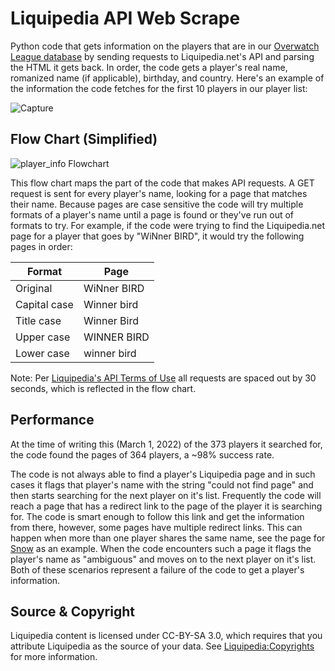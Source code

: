 # Liquipedia API Web Scrape
Python code that gets information on the players that are in our [Overwatch League database](https://github.com/mtollefsen/overwatch-league-data-projects/tree/main/Data%20Cleanup) by sending requests to Liquipedia.net's API and parsing the HTML it gets back. In order, the code gets a player's real name, romanized name (if applicable), birthday, and country. Here's an example of the information the code fetches for the first 10 players in our player list:

![Capture](https://user-images.githubusercontent.com/97869630/156715175-17c1670f-1668-4c88-b9f0-504af38a3278.PNG)


## Flow Chart (Simplified)

![player_info Flowchart](https://user-images.githubusercontent.com/97869630/156310982-ac286d7e-c443-4cd6-9d97-16446aa1357c.png) <br>
 
This flow chart maps the part of the code that makes API requests. A GET request is sent for every player's name, looking for a page that matches their name. Because pages are case sensitive the code will try multiple formats of a player's name until a page is found or they've run out of formats to try. For example, if the code were trying to find the Liquipedia.net page for a player that goes by "WiNner BIRD", it would try the following pages in order:
 
   |    Format    |     Page    |
   |--------------|-------------|
   | Original     | WiNner BIRD |
   | Capital case | Winner bird |
   | Title case   | Winner Bird |
   | Upper case   | WINNER BIRD |
   | Lower case   | winner bird |

Note: Per [Liquipedia's API Terms of Use](https://liquipedia.net/api-terms-of-use) all requests are spaced out by 30 seconds, which is reflected in the flow chart.

## Performance

At the time of writing this (March 1, 2022) of the 373 players it searched for, the code found the pages of 364 players, a ~98% success rate.

The code is not always able to find a player's Liquipedia page and in such cases it flags that player's name with the string "could not find page" and then starts searching for the next player on it's list. Frequently the code will reach a page that has a redirect link to the page of the player it is searching for. The code is smart enough to follow this link and get the information from there, however, some pages have multiple redirect links. This can happen when more than one player shares the same name, see the page for [Snow](https://liquipedia.net/overwatch/Snow) as an example. When the code encounters such a page it flags the player's name as "ambiguous" and moves on to the next player on it's list. Both of these scenarios represent a failure of the code to get a player's information.

## Source & Copyright
Liquipedia content is licensed under CC-BY-SA 3.0, which requires that you attribute Liquipedia as the source of your data. See [Liquipedia:Copyrights](https://liquipedia.net/commons/Liquipedia:Copyrights) for more information.
